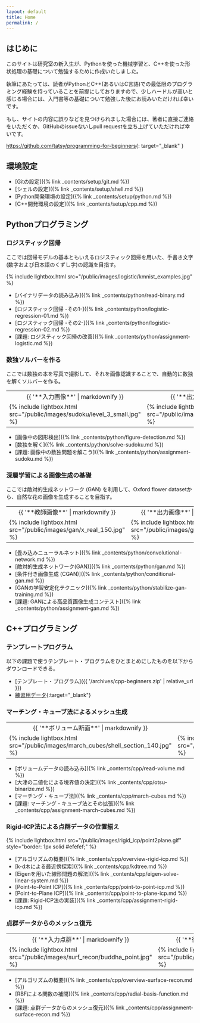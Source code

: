 ```yaml
---
layout: default
title: Home
permalink: /
---
```


## はじめに

このサイトは研究室の新入生が、Pythonを使った機械学習と、C++を使った形状処理の基礎について勉強するために作成いたしました。

執筆にあたっては、読者がPythonとC++(あるいはC言語)での最低限のプログラミング経験を持っていることを前提にしておりますので、少しハードルが高いと感じる場合には、入門書等の基礎について勉強した後にお読みいただければ幸いです。

もし、サイトの内容に誤りなどを見つけられました場合には、著者に直接ご連絡をいただくか、GitHubのissueないしpull requestを立ち上げていただければ幸いです。

<https://github.com/tatsy/programming-for-beginners>{: target="_blank" }

## 環境設定

* [Gitの設定]({% link _contents/setup/git.md %})
* [シェルの設定]({% link _contents/setup/shell.md %})
* [Python開発環境の設定]({% link _contents/setup/python.md %})
* [C++開発環境の設定]({% link _contents/setup/cpp.md %})

## Pythonプログラミング

### ロジスティック回帰

ここでは回帰モデルの基本ともいえるロジスティック回帰を用いた、手書き文字(数字および日本語のくずし字)の認識を目指す。

{% include lightbox.html src="/public/images/logistic/kmnist_examples.jpg" %}

* [バイナリデータの読み込み]({% link _contents/python/read-binary.md %})
* [ロジスティック回帰 -その1-]({% link _contents/python/logistic-regression-01.md %})
* [ロジスティック回帰 -その2-]({% link _contents/python/logistic-regression-02.md %})
* [課題: ロジスティック回帰の改善]({% link _contents/python/assignment-logistic.md %})

### 数独ソルバーを作る

ここでは数独の本を写真で撮影して、それを画像認識することで、自動的に数独を解くソルバーを作る。

<table class="images">
<tr>
  <td style="text-align: center; width: 50%;">{{ '**入力画像**' | markdownify }}</td>
  <td style="text-align: center; width: 50%;">{{ '**出力画像**' | markdownify }}</td>
</tr>
<tr>
  <td>{% include lightbox.html src="/public/images/sudoku/level_3_small.jpg" %}</td>
  <td>{% include lightbox.html src="/public/images/sudoku/level_3_ans_small.jpg" %}</td>
</tr>
</table>

* [画像中の図形検出]({% link _contents/python/figure-detection.md %})
* [数独を解く]({% link _contents/python/solve-sudoku.md %})
* [課題: 画像中の数独問題を解こう]({% link _contents/python/assignment-sudoku.md %})

### 深層学習による画像生成の基礎

ここでは敵対的生成ネットワーク (GAN) を利用して、Oxford flower datasetから、自然な花の画像を生成することを目指す。

<table class="images">
<tr>
  <td style="text-align: center; width: 50%;">{{ '**教師画像**' | markdownify }}</td>
  <td style="text-align: center; width: 50%;">{{ '**出力画像**' | markdownify }}</td>
</tr>
<tr>
  <td>{% include lightbox.html src="/public/images/gan/x_real_150.jpg" %}</td>
  <td>{% include lightbox.html src="/public/images/gan/x_fake_150.jpg" %}</td>
</tr>
</table>

* [畳み込みニューラルネット]({% link _contents/python/convolutional-network.md %})
* [敵対的生成ネットワーク(GAN)]({% link _contents/python/gan.md %})
* [条件付き画像生成 (CGAN)]({% link _contents/python/conditional-gan.md %})
* [GANの学習安定化テクニック]({% link _contents/python/stabilize-gan-training.md %})
* [課題: GANによる高品質画像生成コンテスト]({% link _contents/python/assignment-gan.md %})


## C++プログラミング

### テンプレートプログラム

以下の課題で使うテンプレート・プログラムをひとまとめにしたものを以下からダウンロードできる。

* [テンプレート・プログラム]({{ '/archives/cpp-beginners.zip' | relative_url }})
* [練習用データ](https://drive.google.com/drive/folders/11yHeeVfKmjxel_7d3k9aUIob7DRuhB_H?usp=sharing){:target="_blank"}

### マーチング・キューブ法によるメッシュ生成

<table class="images">
<tr>
  <td style="text-align: center; width: 50%;">{{ '**ボリューム断面**' | markdownify }}</td>
  <td style="text-align: center; width: 50%;">{{ '**復元メッシュ**' | markdownify }}</td>
</tr>
<tr>
  <td>{% include lightbox.html src="/public/images/march_cubes/shell_section_140.jpg" %}</td>
  <td>{% include lightbox.html src="/public/images/march_cubes/shell_mesh.jpg" %}</td>
</tr>
</table>

* [ボリュームデータの読み込み]({% link _contents/cpp/read-volume.md %})
* [大津の二値化による境界値の決定]({% link _contents/cpp/otsu-binarize.md %})
* [マーチング・キューブ法]({% link _contents/cpp/march-cubes.md %})
* [課題: マーチング・キューブ法とその拡張]({% link _contents/cpp/assignment-march-cubes.md %})

### Rigid-ICP法による点群データの位置揃え

{% include lightbox.html src="/public/images/rigid_icp/point2plane.gif" style="border: 1px solid #efefef;" %}

* [アルゴリズムの概要]({% link _contents/cpp/overview-rigid-icp.md %})
* [k-d木による最近傍探索]({% link _contents/cpp/kdtree.md %})
* [Eigenを用いた線形問題の解法]({% link _contents/cpp/eigen-solve-linear-system.md %})
* [Point-to-Point ICP]({% link _contents/cpp/point-to-point-icp.md %})
* [Point-to-Plane ICP]({% link _contents/cpp/point-to-plane-icp.md %})
* [課題: Rigid-ICP法の実装]({% link _contents/cpp/assignment-rigid-icp.md %})

### 点群データからのメッシュ復元

<table class="images">
<tr>
  <td style="text-align: center; width: 50%;">{{ '**入力点群**' | markdownify }}</td>
  <td style="text-align: center; width: 50%;">{{ '**復元メッシュ**' | markdownify }}</td>
</tr>
<tr>
  <td>{% include lightbox.html src="/public/images/surf_recon/buddha_point.jpg" %}</td>
  <td>{% include lightbox.html src="/public/images/surf_recon/buddha_recon.jpg" %}</td>
</tr>
</table>

* [アルゴリズムの概要]({% link _contents/cpp/overview-surface-recon.md %})
* [RBFによる関数の補間]({% link _contents/cpp/radial-basis-function.md %})
* [課題: 点群データからのメッシュ復元]({% link _contents/cpp/assignment-surface-recon.md %})
